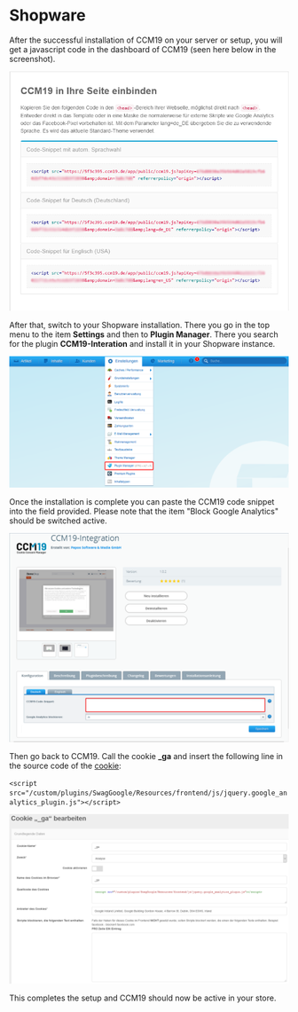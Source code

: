 # Shopware

After the successful installation of CCM19 on your server or setup, you will get a javascript code in the dashboard of CCM19 (seen here below in the screenshot).

![CCM19 Backend Screen](../assets/10-01.png)

After that, switch to your Shopware installation. There you go in the top menu to the item **Settings** and then to **Plugin Manager**. There you search for the plugin **CCM19-Interation** and install it in your Shopware instance.

![Shopware Menu Structure](../assets/10-02-1.png)

Once the installation is complete you can paste the CCM19 code snippet into the field provided. Please note that the item "Block Google Analytics" should be switched active.

![Shopware Screen](../assets/10-02.png)

Then go back to CCM19. Call the cookie **_ga** and insert the following line in the source code of the [cookie](https://www.ccm19.de/integration/glossar/13-Cookies.html#13):

`<script src="/custom/plugins/SwagGoogle/Resources/frontend/js/jquery.google_analytics_plugin.js"></script>`

![CCM19 Backend Screen _ga Cookie](../assets/10-03.png)

This completes the setup and CCM19 should now be active in your store.